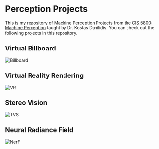 # Perception Projects
This is my repository of Machine Perception Projects from the [CIS 5800: Machine Perception](https://sites.google.com/seas.upenn.edu/cis580spr23#h.p_EqXqxHg7HQdq) taught by Dr. Kostas Danilidis. 
You can check out the following projects in this repository.

## Virtual Billboard

![Billboard](./01_VirtualBillboard\result.gif)

## Virtual Reality Rendering

![VR](./02_VirtualReality\code\Result.gif)

## Stereo Vision 

![TVS](./04_TwoViewStereo\images.gif)

## Neural Radiance Field

![NerF](./05_NeuralRadianceField/Input.gif)

